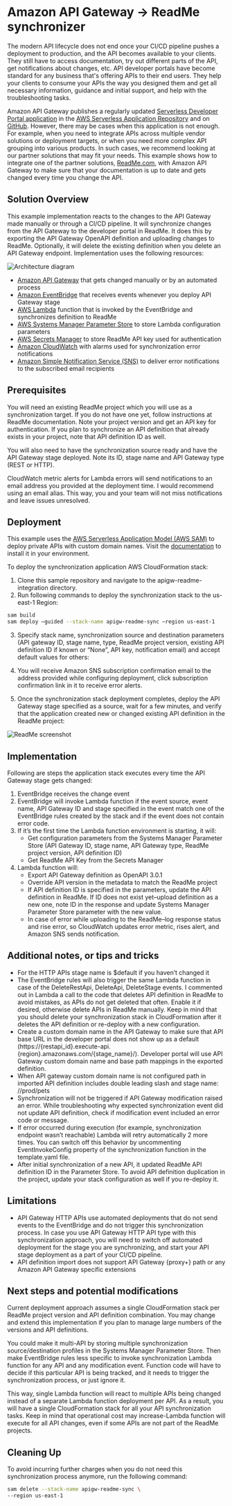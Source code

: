 # Amazon API Gateway -> ReadMe synchronizer

The modern API lifecycle does not end once your CI/CD pipeline pushes a deployment to production, and the API becomes available to your clients. They still have to access documentation, try out different parts of the API, get notifications about changes, etc. API developer portals have become standard for any business that's offering APIs to their end users. They help your clients to consume your APIs the way you designed them and get all necessary information, guidance and initial support, and help with the troubleshooting tasks.

Amazon API Gateway publishes a regularly updated [Serverless Developer Portal application](https://docs.aws.amazon.com/apigateway/latest/developerguide/apigateway-developer-portal.html) in the [AWS Serverless Application Repository](https://aws.amazon.com/serverless/serverlessrepo/) and on [GitHub](https://github.com/awslabs/aws-api-gateway-developer-portal). However, there may be cases when this application is not enough. For example, when you need to integrate APIs across multiple vendor solutions or deployment targets, or when you need more complex API grouping into various products. In such cases, we recommend looking at our partner solutions that may fit your needs.
This example shows how to integrate one of the partner solutions, [ReadMe.com](ReadMe.com), with Amazon API Gateway to make sure that your documentation is up to date and gets changed every time you change the API.

## Solution Overview
This example implementation reacts to the changes to the API Gateway made manually or through a CI/CD pipeline. It will synchronize changes from the API Gateway to the developer portal in ReadMe. It does this by exporting the API Gateway OpenAPI definition and  uploading changes to ReadMe. Optionally, it will delete the existing definition when you delete an API Gateway endpoint. Implementation uses the following resources:

![Architecture diagram](/assets/architecture.png)

 - [Amazon API Gateway](https://aws.amazon.com/api-gateway/) that gets changed manually or by an automated process
 - [Amazon EventBridge](https://aws.amazon.com/eventbridge/) that receives events whenever you deploy API Gateway stage
 - [AWS Lambda](https://aws.amazon.com/lambda/) function that is invoked by the EventBridge and synchronizes definition to ReadMe
 - [AWS Systems Manager Parameter Store](https://docs.aws.amazon.com/systems-manager/latest/userguide/systems-manager-parameter-store.html) to store Lambda configuration parameters
 - [AWS Secrets Manager](https://aws.amazon.com/secrets-manager/) to store ReadMe API key used for authentication
 - [Amazon CloudWatch](https://aws.amazon.com/cloudwatch/) with alarms used for synchronization error notifications
 - [Amazon Simple Notification Service (SNS)](https://aws.amazon.com/sns/) to deliver error notifications to the subscribed email recipients


## Prerequisites
You will need an existing ReadMe project which you will use as a synchronization target. If you do not have one yet, follow instructions at ReadMe documentation. Note your project version and get an API key for authentication. If you plan to synchronize an API definition that already exists in your project, note that API definition ID as well.

You will also need to have the synchronization source ready and have the API Gateway stage deployed. Note its ID, stage name and API Gateway type (REST or HTTP).

CloudWatch metric alerts for Lambda errors will send notifications to an email address you provided at the deployment time. I would recommend using an email alias. This way, you and your team will not miss notifications and leave issues unresolved.

## Deployment
This example uses the [AWS Serverless Application Model (AWS SAM)](https://aws.amazon.com/serverless/sam/) to deploy private APIs with custom domain names. Visit the [documentation](https://docs.aws.amazon.com/serverless-application-model/latest/developerguide/serverless-sam-cli-install.html) to install it in your environment.

To deploy the synchronization application AWS CloudFormation stack:
1.	Clone this sample repository and navigate to the apigw-readme-integration directory. 
2.	Run following commands to deploy the synchronization stack to the us-east-1 Region:
```bash
sam build 
sam deploy –guided --stack-name apigw-readme-sync –region us-east-1
```
3.	Specify stack name, synchronization source and destination parameters (API gateway ID, stage name, type, ReadMe project version, existing API definition ID if known or “None”, API key, notification email) and accept default values for others:
 
4.	You will receive Amazon SNS subscription confirmation email to the address provided while configuring deployment, click subscription confirmation link in it to receive error alerts.
5.	Once the synchronization stack deployment completes, deploy the API Gateway stage specified as a source, wait for a few minutes, and verify that the application created new or changed existing API definition in the ReadMe project:

![ReadMe screenshot](/assets/ReadMeAPIDefinition.png)

## Implementation
Following are steps the application stack executes every time the API Gateway stage gets changed:
1.	EventBridge receives the change event 
2.	EventBridge will invoke Lambda function if the event source, event name, API Gateway ID and stage specified in the event match one of the EventBridge rules created by the stack and if the event does not contain error code.
3.  If it’s the first time the Lambda function environment is starting, it will: 
    - Get configuration parameters from the Systems Manager Parameter Store (API Gateway ID, stage name, API Gateway type, ReadMe project version, API definition ID)
    - Get ReadMe API Key from the Secrets Manager
4.	Lambda function will:
    - Export API Gateway definition as OpenAPI 3.0.1 
    - Override API version in the metadata to match the ReadMe project
    - If API definition ID is specified in the parameters, update the API definition in ReadMe. If ID does not exist yet–upload definition as a new one, note ID in the response and update Systems Manager Parameter Store parameter with the new value.
    - In case of error while uploading to the ReadMe–log response status and rise error, so CloudWatch updates error metric, rises alert, and Amazon SNS sends notification.


## Additional notes, or tips and tricks
 - For the HTTP APIs stage name is $default if you haven’t changed it
 - The EventBridge rules will also trigger the same Lambda function in case of the DeleteRestApi, DeleteApi, DeleteStage events. I commented out in Lambda a call to the code that deletes API definition in ReadMe to avoid mistakes, as APIs do not get deleted that often. Enable it if desired, otherwise delete APIs in ReadMe manually. Keep in mind that you should delete your synchronization stack in CloudFormation after it deletes the API definition or re-deploy with a new configuration.
 - Create a custom domain name in the API Gateway to make sure that API base URL in the developer portal does not show up as a default (https://{restapi_id}.execute-api.{region}.amazonaws.com/{stage_name}/). Developer portal will use API Gateway custom domain name and base path mappings in the exported definition. 
 - When API gateway custom domain name is not configured path in imported API definition includes double leading slash and stage name: //prod/pets
 - Synchronization will not be triggered if API Gateway modification raised an error. While troubleshooting why expected synchronization event did not update API definition, check if modification event included an error code or message.
 - If error occurred during execution (for example, synchronization endpoint wasn’t reachable) Lambda will retry automatically 2 more times. You can switch off this behavior by uncommenting EventInvokeConfig property of the synchronization function in the template.yaml file.
 - After initial synchronization of a new API, it updated ReadMe API definition ID in the Parameter Store. To avoid API definition duplication in the project, update your stack configuration as well if you re-deploy it.

## Limitations
 - API Gateway HTTP APIs use automated deployments that do not send events to the EventBridge and do not trigger this synchronization process. In case you use API Gateway HTTP API type with this synchronization approach, you will need to switch off automated deployment for the stage you are synchronizing, and start your API stage deployment as a part of your CI/CD pipeline.
  - API definition import does not support API Gateway {proxy+} path or any Amazon API Gateway specific extensions

## Next steps and potential modifications
Current deployment approach assumes a single CloudFormation stack per ReadMe project version and API definition combination. You may change and extend this implementation if you plan to manage large numbers of the versions and API definitions. 

You could make it multi-API by storing multiple synchronization source/destination profiles in the Systems Manager Parameter Store. Then make EventBridge rules less specific to invoke synchronization Lambda function for any API and any modification event. Function code will have to decide if this particular API is being tracked, and it needs to trigger the synchronization process, or just ignore it. 

This way, single Lambda function will react to multiple APIs being changed instead of a separate Lambda function deployment per API. As a result, you will have a single CloudFormation stack for all your API synchronization tasks. Keep in mind that operational cost may increase-Lambda function will execute for all API changes, even if some APIs are not part of the ReadMe projects.


## Cleaning Up
To avoid incurring further charges when you do not need this synchronization process anymore, run the following command:
```bash
sam delete --stack-name apigw-readme-sync \
--region us-east-1
```